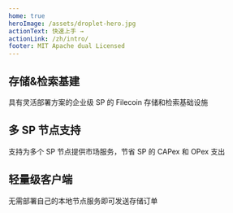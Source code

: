 ```yaml
---
home: true
heroImage: /assets/droplet-hero.jpg
actionText: 快速上手 →
actionLink: /zh/intro/
footer: MIT Apache dual Licensed 
---
```


<div class="features">
  <div class="feature">
    <h2>存储&检索基建</h2>
    <p>具有灵活部署方案的企业级 SP 的 Filecoin 存储和检索基础设施</p>
  </div>
  <div class="feature">
    <h2>多 SP 节点支持</h2>
    <p>支持为多个 SP 节点提供市场服务，节省 SP 的 CAPex 和 OPex 支出</p>
  </div>
  
  <div class="feature">
    <h2>轻量级客户端</h2>
    <p>无需部署自己的本地节点服务即可发送存储订单</p>
  </div>
</div>
